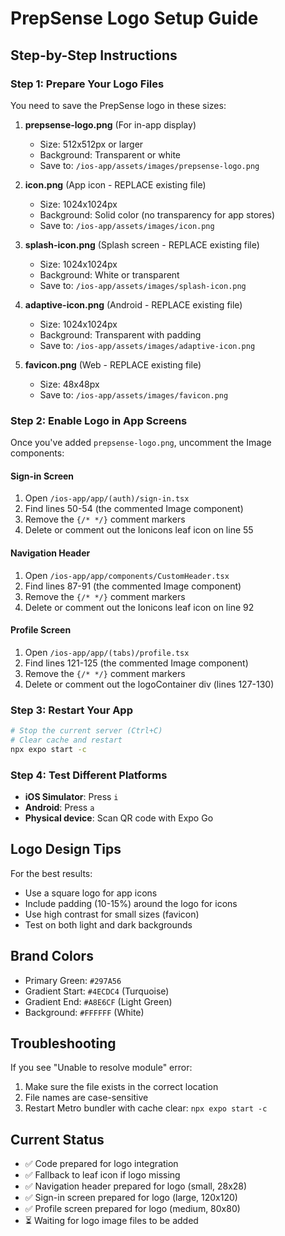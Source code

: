 # PrepSense Logo Setup Guide

## Step-by-Step Instructions

### Step 1: Prepare Your Logo Files

You need to save the PrepSense logo in these sizes:

1. **prepsense-logo.png** (For in-app display)
   - Size: 512x512px or larger
   - Background: Transparent or white
   - Save to: `/ios-app/assets/images/prepsense-logo.png`

2. **icon.png** (App icon - REPLACE existing file)
   - Size: 1024x1024px
   - Background: Solid color (no transparency for app stores)
   - Save to: `/ios-app/assets/images/icon.png`

3. **splash-icon.png** (Splash screen - REPLACE existing file)
   - Size: 1024x1024px
   - Background: White or transparent
   - Save to: `/ios-app/assets/images/splash-icon.png`

4. **adaptive-icon.png** (Android - REPLACE existing file)
   - Size: 1024x1024px
   - Background: Transparent with padding
   - Save to: `/ios-app/assets/images/adaptive-icon.png`

5. **favicon.png** (Web - REPLACE existing file)
   - Size: 48x48px
   - Save to: `/ios-app/assets/images/favicon.png`

### Step 2: Enable Logo in App Screens

Once you've added `prepsense-logo.png`, uncomment the Image components:

#### Sign-in Screen
1. Open `/ios-app/app/(auth)/sign-in.tsx`
2. Find lines 50-54 (the commented Image component)
3. Remove the `{/* */}` comment markers
4. Delete or comment out the Ionicons leaf icon on line 55

#### Navigation Header
1. Open `/ios-app/app/components/CustomHeader.tsx`
2. Find lines 87-91 (the commented Image component)
3. Remove the `{/* */}` comment markers
4. Delete or comment out the Ionicons leaf icon on line 92

#### Profile Screen
1. Open `/ios-app/app/(tabs)/profile.tsx`
2. Find lines 121-125 (the commented Image component)
3. Remove the `{/* */}` comment markers
4. Delete or comment out the logoContainer div (lines 127-130)

### Step 3: Restart Your App

```bash
# Stop the current server (Ctrl+C)
# Clear cache and restart
npx expo start -c
```

### Step 4: Test Different Platforms

- **iOS Simulator**: Press `i`
- **Android**: Press `a`
- **Physical device**: Scan QR code with Expo Go

## Logo Design Tips

For the best results:
- Use a square logo for app icons
- Include padding (10-15%) around the logo for icons
- Use high contrast for small sizes (favicon)
- Test on both light and dark backgrounds

## Brand Colors

- Primary Green: `#297A56`
- Gradient Start: `#4ECDC4` (Turquoise)
- Gradient End: `#A8E6CF` (Light Green)
- Background: `#FFFFFF` (White)

## Troubleshooting

If you see "Unable to resolve module" error:
1. Make sure the file exists in the correct location
2. File names are case-sensitive
3. Restart Metro bundler with cache clear: `npx expo start -c`

## Current Status

- ✅ Code prepared for logo integration
- ✅ Fallback to leaf icon if logo missing
- ✅ Navigation header prepared for logo (small, 28x28)
- ✅ Sign-in screen prepared for logo (large, 120x120)
- ✅ Profile screen prepared for logo (medium, 80x80)
- ⏳ Waiting for logo image files to be added